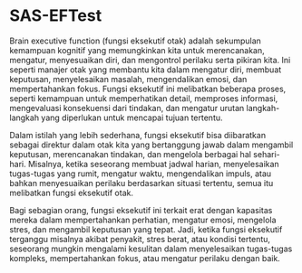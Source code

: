# SAS-EFTest
Brain executive function (fungsi eksekutif otak) adalah sekumpulan kemampuan kognitif yang memungkinkan kita untuk merencanakan, mengatur, menyesuaikan diri, dan mengontrol perilaku serta pikiran kita. Ini seperti manajer otak yang membantu kita dalam mengatur diri, membuat keputusan, menyelesaikan masalah, mengendalikan emosi, dan mempertahankan fokus. Fungsi eksekutif ini melibatkan beberapa proses, seperti kemampuan untuk memperhatikan detail, memproses informasi, mengevaluasi konsekuensi dari tindakan, dan mengatur urutan langkah-langkah yang diperlukan untuk mencapai tujuan tertentu.

Dalam istilah yang lebih sederhana, fungsi eksekutif bisa diibaratkan sebagai direktur dalam otak kita yang bertanggung jawab dalam mengambil keputusan, merencanakan tindakan, dan mengelola berbagai hal sehari-hari. Misalnya, ketika seseorang membuat jadwal harian, menyelesaikan tugas-tugas yang rumit, mengatur waktu, mengendalikan impuls, atau bahkan menyesuaikan perilaku berdasarkan situasi tertentu, semua itu melibatkan fungsi eksekutif otak.

Bagi sebagian orang, fungsi eksekutif ini terkait erat dengan kapasitas mereka dalam mempertahankan perhatian, mengatur emosi, mengelola stres, dan mengambil keputusan yang tepat. Jadi, ketika fungsi eksekutif terganggu misalnya akibat penyakit, stres berat, atau kondisi tertentu, seseorang mungkin mengalami kesulitan dalam menyelesaikan tugas-tugas kompleks, mempertahankan fokus, atau mengatur perilaku dengan baik.

